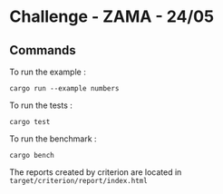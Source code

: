 # Challenge - ZAMA - 24/05

## Commands

To run the example : 
```
cargo run --example numbers
```

To run the tests : 
```
cargo test
```

To run the benchmark : 
```
cargo bench
```
The reports created by criterion are located in ```target/criterion/report/index.html```

